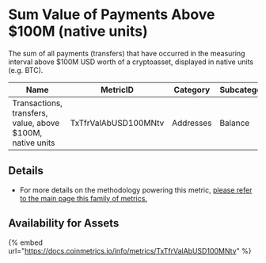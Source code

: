 # Sum Value of Payments Above $100M (native units)

The sum of all payments (transfers) that have occurred in the measuring interval above $100M USD worth of a cryptoasset, displayed in native units (e.g. BTC).&#x20;

| Name                                                      | MetricID             | Category  | Subcategory | Type | Unit | Interval |
| --------------------------------------------------------- | -------------------- | --------- | ----------- | ---- | ---- | -------- |
| Transactions, transfers, value, above $100M, native units | TxTfrValAbUSD100MNtv | Addresses | Balance     | Sum  | Ntv  | 1 day    |

## Details

* For more details on the methodology powering this metric, [please refer to the main page this family of metrics.](./)

## Availability for Assets

{% embed url="https://docs.coinmetrics.io/info/metrics/TxTfrValAbUSD100MNtv" %}
